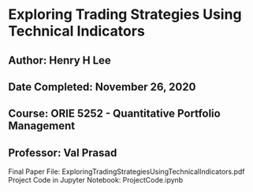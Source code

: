 # Exploring Trading Strategies Using Technical Indicators
## Author: Henry H Lee
## Date Completed: November 26, 2020
## Course: ORIE 5252 - Quantitative Portfolio Management
## Professor: Val Prasad

Final Paper File: ExploringTradingStrategiesUsingTechnicalIndicators.pdf  
Project Code in Jupyter Notebook: ProjectCode.ipynb
